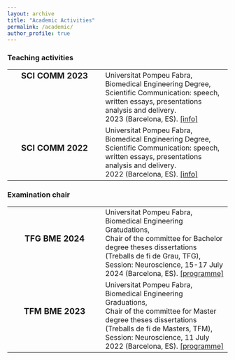 ```yaml
---
layout: archive
title: "Academic Activities"
permalink: /academic/
author_profile: true
--- 
```


<h3>Teaching activities</h3>
<table style="border:none !important;">
<tr style="border:none !important; vertical-align:top !important; text-align: top !important">
 <td style="border:none !important; text-align:center !important; width:200px !important"><h3 style="margin-top:0 !important">SCI COMM 2023</h3></td>
 <td style="border:none !important;">Universitat Pompeu Fabra, Biomedical Engineering Degree, <br/>Scientific Communication: speech, written essays, presentations analysis and delivery. <br/>2023 (Barcelona, ES). <a href="https://aulaglobal.upf.edu/course/info.php?id=56148&lang=en" target="_blank">[info]</a>
 </td>
</tr>
 <tr style="border:none !important;">
 <td style="border:none !important; text-align:center !important; width:200px !important"><h3 style="margin-top:0 !important">SCI COMM 2022</h3></td>
 <td style="border:none !important;">Universitat Pompeu Fabra, Biomedical Engineering Degree, <br/>Scientific Communication: speech, written essays, presentations analysis and delivery. <br/>2022 (Barcelona, ES). <a href="https://aulaglobal.upf.edu/course/info.php?id=56148&lang=en" target="_blank">[info]</a>
 </td>
</tr> 
</table>

<h3>Examination chair</h3>
<table style="border:none !important;">
<tr style="border:none !important;">
 <td style="border:none !important; text-align:center !important; width:200px !important"><h3 style="margin-top:0 !important">TFG BME 2024</h3></td>
 <td style="border:none !important;">Universitat Pompeu Fabra, Biomedical Engineering Gratudations, <br/>Chair of the committee for Bachelor degree theses dissertations  (Treballs de fi de Grau, TFG), <br/>Session: Neuroscience, 15-17 July 2024 (Barcelona, ES). <a href="/abstracts/Programme-UPF-BME-2024.pdf" type="application/pdf" target="_blank">[programme]</a>
 </td>
</tr>
 <tr style="border:none !important;">
 <td style="border:none !important; text-align:center !important; width:200px !important"><h3 style="margin-top:0 !important">TFM BME 2023</h3></td>
 <td style="border:none !important;">Universitat Pompeu Fabra, Biomedical Engineering Graduations, <br/>Chair of the committee for Master degree theses dissertations (Treballs de fi de Masters, TFM), <br/>Session: Neuroscience, 11 July 2022 (Barcelona, ES). <a href="/abstracts/Programme-UPF-BME-2024.pdf" type="application/pdf" target="_blank">[programme]</a>
 </td>
</tr>
</table>
